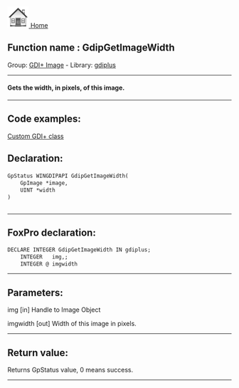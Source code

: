 [<img src="../../images/home.png"> Home ](https://github.com/VFPX/Win32API)  

## Function name : GdipGetImageWidth
Group: [GDI+ Image](../../functions_group.md#GDIplus_Image)  -  Library: [gdiplus](../../../libraries.md#gdiplus)  
***  


#### Gets the width, in pixels, of this image.
***  


## Code examples:
[Custom GDI+ class](../../samples/sample_450.md)  

## Declaration:
```foxpro  
GpStatus WINGDIPAPI GdipGetImageWidth(
	GpImage *image,
	UINT *width
)
  
```  
***  


## FoxPro declaration:
```foxpro  
DECLARE INTEGER GdipGetImageWidth IN gdiplus;
	INTEGER   img,;
	INTEGER @ imgwidth  
```  
***  


## Parameters:
img
[in] Handle to Image Object

imgwidth
[out]  Width of this image in pixels.  
***  


## Return value:
Returns GpStatus value, 0 means success.  
***  

